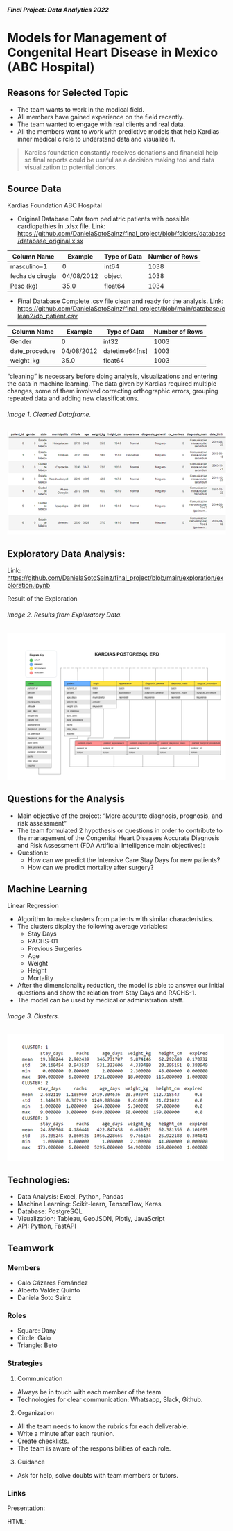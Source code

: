 #### *Final Project: Data Analytics 2022*
# Models for Management of Congenital Heart Disease in Mexico (ABC Hospital)

## Reasons for Selected Topic

* The team wants to work in the medical field.
* All members have gained experience on the field recently. 
* The team wanted to engage with real clients and real data. 
* All the members want to work with predictive models that help Kardias inner medical circle to understand data and visualize it.

>Kardias foundation constantly receives donations and financial help
>so final reports could be useful as a decision making tool and data visualization to potential donors.

## Source Data
Kardias Foundation ABC Hospital
* Original Database
Data from pediatric patients with possible cardiopathies in .xlsx file.
Link:  https://github.com/DanielaSotoSainz/final_project/blob/folders/database/database_original.xlsx

Column Name | Example | Type of Data | Number of Rows
------------ | ------------- | ------------- | -------------
masculino=1 | 0 | int64 | 1038
fecha de cirugía | 04/08/2012 | object | 1038
Peso    (kg) | 35.0 | float64 | 1034

* Final Database
Complete .csv file clean and ready for the analysis.
Link:
https://github.com/DanielaSotoSainz/final_project/blob/main/database/clean2/db_patient.csv

Column Name | Example | Type of Data | Number of Rows
------------ | ------------- | ------------- | -------------
Gender | 0 | int32 | 1003
date_procedure | 04/08/2012 | datetime64[ns] | 1003
weight_kg | 35.0 | float64 | 1003

“cleaning” is necessary before doing analysis, visualizations and entering the data in machine learning. The data given by Kardias required multiple changes, some of them involved correcting orthographic errors, grouping repeated data and adding new classifications. 
###### Image 1. Cleaned Dataframe.

![Image 1. Cleaned Dataframe.](docs/static/img/clean1_edited.PNG)

## Exploratory Data Analysis:
Link: https://github.com/DanielaSotoSainz/final_project/blob/main/exploration/exploration.ipynb

Result of the Exploration
###### Image 2. Results from Exploratory Data.

![Image 2. Results from Exploratory Data.](resources/erd.png)

## Questions for the Analysis

* Main objective of the project: “More accurate diagnosis, prognosis, and risk assessment”
* The team formulated 2 hypothesis or questions in order to contribute to  the management of the Congenital Heart Diseases Accurate Diagnosis and Risk Assessment (FDA Artificial Intelligence main objectives):
* Questions:
    * How can we predict the Intensive Care Stay Days for new patients?
    * How can we predict mortality after surgery?

## Machine Learning
Linear Regression 
* Algorithm to make clusters from patients with similar characteristics. 
* The clusters display the following average variables:
    * Stay Days
    * RACHS-01
    * Previous Surgeries
    * Age
    * Weight 
    * Height
    * Mortality
* After the dimensionality reduction, the model is able to answer our initial questions and show the relation from Stay Days and RACHS-1.
* The model can be used by medical or administration staff. 

###### Image 3. Clusters.

![Image 3. Clusters.](docs/static/img/ml_4.png)


## Technologies:
* Data Analysis: Excel, Python, Pandas
* Machine Learning: Scikit-learn, TensorFlow, Keras
* Database: PostgreSQL
* Visualization: Tableau, GeoJSON, Plotly, JavaScript
* API: Python, FastAPI

## Teamwork
### Members

* Galo Cázares Fernández
* Alberto Valdez Quinto
* Daniela Soto Sainz

### Roles

* Square: Dany
* Circle: Galo
* Triangle: Beto

### Strategies

1. Communication
* Always be in touch with each member of the team. 
* Technologies for clear communication: Whatsapp, Slack, Github.

2. Organization
* All the team needs to know the rubrics for each deliverable. 
* Write a minute after each reunion. 
* Create checklists.
* The team is aware of the responsibilities of each role.

3. Guidance
* Ask for help, solve doubts with team members or tutors.

### Links

Presentation:

HTML:

